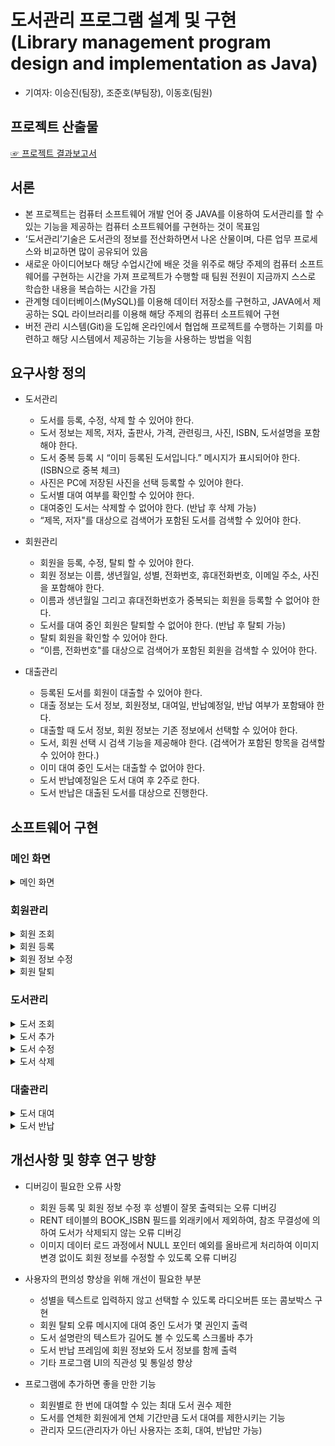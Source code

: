 # 도서관리 프로그램 설계 및 구현<br>(Library management program design and implementation as Java)
- 기여자: 이승진(팀장), 조준호(부팀장), 이동호(팀원)

## 프로젝트 산출물
[☞ 프로젝트 결과보고서](https://drive.google.com/file/d/1myFJRFFxBxRmNFXB-YwLW25_cvfDfAZT/view?usp=sharing)

## 서론
- 본 프로젝트는 컴퓨터 소프트웨어 개발 언어 중 JAVA를 이용하여 도서관리를 할 수 있는 기능을 제공하는 컴퓨터 소프트웨어를 구현하는 것이 목표임
- ‘도서관리’기술은 도서관의 정보를 전산화하면서 나온 산물이며, 다른 업무 프로세스와 비교하면 많이 공유되어 있음
- 새로운 아이디어보다 해당 수업시간에 배운 것을 위주로 해당 주제의 컴퓨터 소프트웨어를 구현하는 시간을 가져 프로젝트가 수행할 때 팀원 전원이 지금까지 스스로 학습한 내용을 복습하는 시간을 가짐
- 관계형 데이터베이스(MySQL)를 이용해 데이터 저장소를 구현하고, JAVA에서 제공하는 SQL 라이브러리를 이용해 해당 주제의 컴퓨터 소프트웨어 구현
- 버전 관리 시스템(Git)을 도입해 온라인에서 협업해 프로젝트를 수행하는 기회를 마련하고 해당 시스템에서 제공하는 기능을 사용하는 방법을 익힘

## 요구사항 정의
- 도서관리
    - 도서를 등록, 수정, 삭제 할 수 있어야 한다.
    - 도서 정보는 제목, 저자, 출판사, 가격, 관련링크, 사진, ISBN, 도서설명을 포함해야 한다. 
    - 도서 중복 등록 시 “이미 등록된 도서입니다.” 메시지가 표시되어야 한다. (ISBN으로 중복 체크)
    - 사진은 PC에 저장된 사진을 선택 등록할 수 있어야 한다. 
    - 도서별 대여 여부를 확인할 수 있어야 한다. 
    - 대여중인 도서는 삭제할 수 없어야 한다. (반납 후 삭제 가능)
    - “제목, 저자"를 대상으로 검색어가 포함된 도서를 검색할 수 있어야 한다. 

- 회원관리
    - 회원을 등록, 수정, 탈퇴 할 수 있어야 한다.
    - 회원 정보는 이름, 생년월일, 성별, 전화번호, 휴대전화번호, 이메일 주소, 사진을 포함해야 한다. 
    - 이름과 생년월일 그리고 휴대전화번호가 중복되는 회원을 등록할 수 없어야 한다. 
    - 도서를 대여 중인 회원은 탈퇴할 수 없어야 한다. (반납 후 탈퇴 가능)
    - 탈퇴 회원을 확인할 수 있어야 한다. 
    - “이름, 전화번호"를 대상으로 검색어가 포함된 회원을 검색할 수 있어야 한다. 

- 대출관리
    - 등록된 도서를 회원이 대출할 수 있어야 한다.
    - 대출 정보는 도서 정보, 회원정보, 대여일, 반납예정일, 반납 여부가 포함돼야 한다. 
    - 대출할 때 도서 정보, 회원 정보는 기존 정보에서 선택할 수 있어야 한다. 
    - 도서, 회원 선택 시 검색 기능을 제공해야 한다. (검색어가 포함된 항목을 검색할 수 있어야 한다.)
    - 이미 대여 중인 도서는 대출할 수 없어야 한다. 
    - 도서 반납예정일은 도서 대여 후 2주로 한다. 
    - 도서 반납은 대출된 도서를 대상으로 진행한다.

## 소프트웨어 구현

### 메인 화면

<details markdown="1">
<summary>메인 화면</summary>

![image](https://user-images.githubusercontent.com/91407433/151683909-ceff81cf-b9cd-4dfa-9c98-eeb22ffdb32c.png)<br>
![image](https://user-images.githubusercontent.com/91407433/151684070-bf309274-0502-400d-89f9-99fd48697a53.png)
![image](https://user-images.githubusercontent.com/91407433/151684074-65f7f07c-281a-49d1-8708-337f913552e9.png)
![image](https://user-images.githubusercontent.com/91407433/151684075-18d767b3-f44e-4974-b78e-3c5cd6947b5f.png)

> - 메뉴의 세부 항목 클릭 시 그에 해당하는 윈도우 창이 실행
> - 다른 윈도우 창을 종료해도 메인 화면은 종료되지 않음

</details>

### 회원관리

<details markdown="1">
<summary>회원 조회</summary>

![image](https://user-images.githubusercontent.com/91407433/151683916-6ae527e3-42f5-405e-8e34-2591b64ed1d9.png)
1. ‘회원 검색’란에 이름 또는 전화번호 입력 → [검색] 버튼 또는 [Enter] 키 입력
   - 이름 또는 전화번호의 일부분으로 검색 가능
   - 아무것도 입력하지 않으면 전체 목록 확인 가능
2. 검색 결과 리스트에서 원하는 회원 클릭 시 세부 정보 및 대여 도서 확인 가능

</details>

<details markdown="1">
<summary>회원 등록</summary>

![image](https://user-images.githubusercontent.com/91407433/151683925-8cfd6114-7575-440f-a4e4-03f6f39cd707.png)
1. 등록할 회원의 이름, 생년월일, 성별, 전화번호, 이메일 입력
2. [이미지 변경] 버튼을 눌러 원하는 이미지 파일 선택
3. [등록] 버튼 클릭 → 아래 알림창에서 [Yes] 버튼을 클릭하면 회원 등록 완료<br>
![image](https://user-images.githubusercontent.com/91407433/151683929-8548aef7-e60b-41af-976e-79de51c81c6e.png)
4. 등록한 정보들은 DB의 USER 테이블에 등록됨(회원 조회에서 확인 가능)

> 전화번호는 회원 식별자입니다. 입력한 전화번호가 다른 회원과 중복되면 등록할 수 없습니다.(탈퇴 후 ‘미등록’ 상태인 회원의 전화번호도 포함)<br>
> 한 번 등록한 회원은 탈퇴하여도 정보가 삭제되지 않으니 등록 시 주의 바랍니다. 

</details>

<details markdown="1">
<summary>회원 정보 수정</summary>

![image](https://user-images.githubusercontent.com/91407433/151683949-8a4869c2-4107-4df9-8a16-afefda4f178a.png)
1. 회원 검색 후 리스트에서 수정을 원하는 회원 클릭
2. 이름, 생년월일, 성별, 전화번호, 이메일 중 원하는 정보를 수정
이미지 변경은 [이미지 변경] 버튼 눌러 원하는 이미지 파일 선택
3. [수정] 버튼 클릭 → 아래 알림창에서 [Yes] 버튼을 클릭하면 회원 정보 수정 완료<br>
![image](https://user-images.githubusercontent.com/91407433/151683951-39ac9d19-05d9-46b0-9d7c-1b212ca977ea.png)

> 전화번호는 회원 식별자입니다. 수정 후 전화번호가 다른 회원과 중복되면 수정할 수 없습니다.

</details>

<details markdown="1">
<summary>회원 탈퇴</summary>

![image](https://user-images.githubusercontent.com/91407433/151683954-6fc45749-49bd-4470-b1c5-4514f095e3fa.png)
1. 회원 검색 후 리스트에서 탈퇴를 원하는 회원 클릭
2. [탈퇴/재등록] 버튼 클릭
   - 등록여부가 ‘등록’인 경우, [Yes] 버튼 클릭 시 ‘미등록’으로 변경(도서 대여 불가)<br>
![image](https://user-images.githubusercontent.com/91407433/151683962-4a8a4cee-6406-4f3c-8865-1a98ad348a39.png)
   - 등록여부가 ‘미등록’인 경우, [Yes] 버튼 클릭 시 ‘등록’으로 변경(도서 대여 가능)<br>
![image](https://user-images.githubusercontent.com/91407433/151683965-5960f754-e1f2-40ad-9b90-a63c7f11feac.png)

> 대여 중인 도서가 있으면 탈퇴할 수 없으니, 먼저 모든 도서를 반납하시기 바랍니다.<br>
> 회원 탈퇴를 하여도 ‘미등록’ 상태로 변경될 뿐, 기존 회원 정보는 삭제되지 않습니다.

</details>

### 도서관리

<details markdown="1">
<summary>도서 조회</summary>

![image](https://user-images.githubusercontent.com/91407433/151684008-2f3357df-52ae-4501-a850-06cbc0a82451.png)
1. ‘도서 검색’란에 제목, 저자 또는 ISBN 입력 → [검색] 버튼 또는 [Enter] 키 입력
   - 제목과 저자는 일부 키워드만으로 검색 가능
   - 아무것도 입력하지 않으면 전체 목록 확인 가능
2. 검색 결과 리스트에서 원하는 도서 클릭 시 세부 정보 확인 가능

</details>

<details markdown="1">
<summary>도서 추가</summary>

![image](https://user-images.githubusercontent.com/91407433/151684013-19a2150f-44f5-47bd-a74f-c70d841e20ad.png)
1. 위 화면의 예시와 같이 ISBN, 제목, 저자, 출판사, 가격, 관련링크, 도서설명 입력
2. [이미지 추가] 버튼을 눌러 원하는 이미지 파일 선택 
3. [추가] 버튼 클릭 → 아래 알림창에서 [Yes] 버튼을 클릭하면 도서 추가 완료<br>
![image](https://user-images.githubusercontent.com/91407433/151684016-e449d26d-7cbc-4319-8cc6-0be541edbb95.png)
4. 등록한 정보들은 DB의 BOOK 테이블에 등록됨(도서 조회에서 확인 가능)

> ISBN은 도서 식별자입니다. 입력한 ISBN이 다른 도서와 중복되면 수정할 수 없습니다. 

</details>

<details markdown="1">
<summary>도서 수정</summary>

![image](https://user-images.githubusercontent.com/91407433/151684019-cb51ab36-854f-40c4-a30f-ab0916a605c7.png)
1. 도서 검색 후 리스트에서 수정을 원하는 도서 클릭
2. ISBN, 제목, 저자, 출판사, 가격, 관련링크, 도서설명 중 원하는 부분을 수정
   이미지 변경은 [이미지 변경] 버튼 눌러 원하는 이미지 파일 선택
3. [수정] 버튼 클릭 → 아래 알림창에서 [Yes] 버튼을 클릭하면 도서 정보 수정 완료<br>
![image](https://user-images.githubusercontent.com/91407433/151684023-113d5b59-facc-44ae-a3db-f5ba4894e639.png)

> ISBN은 도서 식별자입니다. 수정 후 ISBN이 다른 도서와 중복되면 수정할 수 없습니다. 

</details>

<details markdown="1">
<summary>도서 삭제</summary>

![image](https://user-images.githubusercontent.com/91407433/151684040-95207f6c-b859-4746-a414-533baf5eb422.png)
1. 도서 검색 후 리스트에서 삭제를 원하는 도서 클릭
2. [삭제] 버튼 클릭 → 아래 알림창에서 [Yes] 버튼을 클릭하면 도서 삭제 완료<br>
![image](https://user-images.githubusercontent.com/91407433/151684044-2f95cd11-9342-4087-b0d5-a99712f674db.png)

> 대여 중인 도서는 삭제할 수 없으니, 먼저 해당 도서를 반납해 주시기 바랍니다.

> 삭제 완료한 도서의 정보는 복구할 수 없으니 주의하시기 바랍니다.

</details>

### 대출관리

<details markdown="1">
<summary>도서 대여</summary>

![image](https://user-images.githubusercontent.com/91407433/151684046-471345b1-cad4-48cf-bb57-a7366515a062.png)
1. ‘회원 검색’란에 이름 또는 전화번호 입력 → [검색] 버튼 또는 [Enter] 키 입력
2. 회원 검색 결과 리스트에서 원하는 항목 하나(대여자)를 클릭
3. ‘도서 검색’란에 제목, 저자 또는 ISBN 입력 → [검색] 버튼 또는 [Enter] 키 입력
4. 도서 검색 결과 리스트에서 원하는 항목 하나(대여할 도서)를 클릭
5. [대여] 버튼 클릭 → 도서 대여 완료<br>
![image](https://user-images.githubusercontent.com/91407433/151684049-221709bc-b281-4353-9e6f-5e37fd1468dd.png)

> ‘미등록’ 상태의 회원은 도서를 대여할 수 없습니다.

</details>

<details markdown="1">
<summary>도서 반납</summary>

<br>![image](https://user-images.githubusercontent.com/91407433/151684054-7a16e27d-376e-454f-8b88-4d93f533b8a1.png)
1. ‘도서 검색’란에 제목, 저자 또는 ISBN 입력 → [검색] 버튼 또는 [Enter] 키 입력
2. 도서 검색 결과 리스트에서 원하는 항목 하나(반납할 도서)를 클릭
3. [반납] 버튼 클릭 → 도서 반납 완료<br>
![image](https://user-images.githubusercontent.com/91407433/151684057-5e9857dd-0a4c-40ce-92ea-e142c649bfc2.png)

</details>

## 개선사항 및 향후 연구 방향
- 디버깅이 필요한 오류 사항
    - 회원 등록 및 회원 정보 수정 후 성별이 잘못 출력되는 오류 디버깅
    - RENT 테이블의 BOOK_ISBN 필드를 외래키에서 제외하여, 참조 무결성에 의하여 도서가 삭제되지 않는 오류 디버깅
    - 이미지 데이터 로드 과정에서 NULL 포인터 예외를 올바르게 처리하여 이미지 변경 없이도 회원 정보를 수정할 수 있도록 오류 디버깅

- 사용자의 편의성 향상을 위해 개선이 필요한 부분
    - 성별을 텍스트로 입력하지 않고 선택할 수 있도록 라디오버튼 또는 콤보박스 구현
    - 회원 탈퇴 오류 메시지에 대여 중인 도서가 몇 권인지 출력
    - 도서 설명란의 텍스트가 길어도 볼 수 있도록 스크롤바 추가
    - 도서 반납 프레임에 회원 정보와 도서 정보를 함께 출력
    - 기타 프로그램 UI의 직관성 및 통일성 향상

- 프로그램에 추가하면 좋을 만한 기능
    - 회원별로 한 번에 대여할 수 있는 최대 도서 권수 제한
    - 도서를 연체한 회원에게 연체 기간만큼 도서 대여를 제한시키는 기능
    - 관리자 모드(관리자가 아닌 사용자는 조회, 대여, 반납만 가능)
